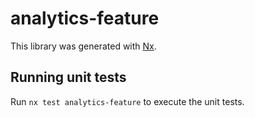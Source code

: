 # analytics-feature

This library was generated with [Nx](https://nx.dev).

## Running unit tests

Run `nx test analytics-feature` to execute the unit tests.

